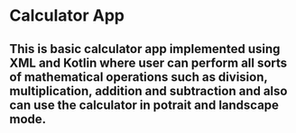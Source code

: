 
# Calculator App

## This is basic calculator app implemented using XML and Kotlin where user can perform all sorts of mathematical operations such as division, multiplication, addition and subtraction and also can use the calculator in potrait and landscape mode.




